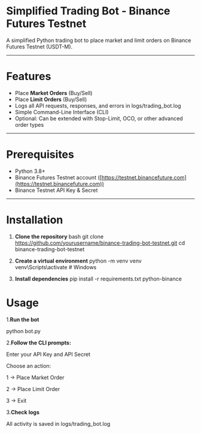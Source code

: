 # Simplified Trading Bot - Binance Futures Testnet

A simplified Python trading bot to place market and limit orders on Binance Futures Testnet (USDT-M).  

---

# Features

- Place **Market Orders** (Buy/Sell)
- Place **Limit Orders** (Buy/Sell)
- Logs all API requests, responses, and errors in logs/trading_bot.log
- Simple Command-Line Interface (CLI)
- Optional: Can be extended with Stop-Limit, OCO, or other advanced order types

---

# Prerequisites

- Python 3.8+
- Binance Futures Testnet account ([https://testnet.binancefuture.com](https://testnet.binancefuture.com))
- Binance Testnet API Key & Secret

---

# Installation

1. **Clone the repository**
bash
git clone https://github.com/yourusername/binance-trading-bot-testnet.git
cd binance-trading-bot-testnet

2. **Create a virtual environment**
python -m venv venv
venv\Scripts\activate          # Windows

3. **Install dependencies**
pip install -r requirements.txt
python-binance

# Usage
1.**Run the bot**

python bot.py


2.**Follow the CLI prompts:**

Enter your API Key and API Secret

Choose an action:

1 → Place Market Order

2 → Place Limit Order

3 → Exit

3.**Check logs**

All activity is saved in logs/trading_bot.log

